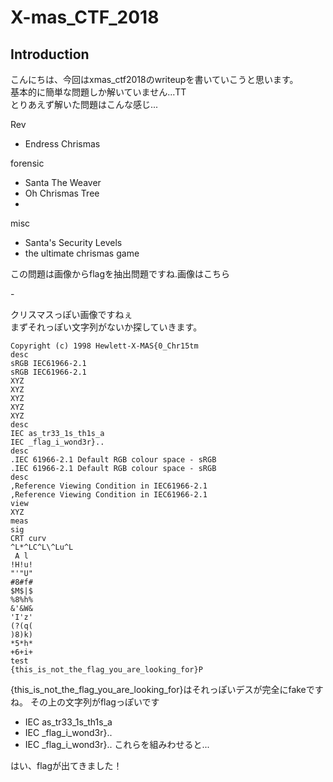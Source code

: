 # X-mas_CTF_2018

## Introduction

こんにちは、今回はxmas_ctf2018のwriteupを書いていこうと思います。<br>
基本的に簡単な問題しか解いていません...TT<br>
とりあえず解いた問題はこんな感じ...

Rev
 - Endress Chrismas

forensic
 - Santa The Weaver
 - Oh Chrismas Tree
 - 

misc
 - Santa's Security Levels
 - the ultimate chrismas game


この問題は画像からflagを抽出問題ですね.画像はこちら<br>

-[](https://github.com/yottii/CTF/blob/master/writeup/20181221_x-masCTF2018/file/MerryChristmas.jpg)

クリスマスっぽい画像ですねぇ<br>
まずそれっぽい文字列がないか探していきます。
```
Copyright (c) 1998 Hewlett-X-MAS{0_Chr15tm
desc
sRGB IEC61966-2.1
sRGB IEC61966-2.1
XYZ
XYZ
XYZ
XYZ
XYZ
desc
IEC as_tr33_1s_th1s_a
IEC _flag_i_wond3r}..
desc
.IEC 61966-2.1 Default RGB colour space - sRGB
.IEC 61966-2.1 Default RGB colour space - sRGB
desc
,Reference Viewing Condition in IEC61966-2.1
,Reference Viewing Condition in IEC61966-2.1
view
XYZ
meas
sig
CRT curv
^L*^LC^L\^Lu^L
 A l
!H!u!
"'"U"
#8#f#
$M$|$
%8%h%
&'&W&
'I'z'
(?(q(
)8)k)
*5*h*
+6+i+
test
{this_is_not_the_flag_you_are_looking_for}P
```
{this_is_not_the_flag_you_are_looking_for}はそれっぽいデスが完全にfakeですね。
その上の文字列がflagっぽいです<br>
 - IEC as_tr33_1s_th1s_a 
 - IEC _flag_i_wond3r}.. 
 - IEC _flag_i_wond3r}.. 
これらを組みわせると...<br>

はい、flagが出てきました！

## 
